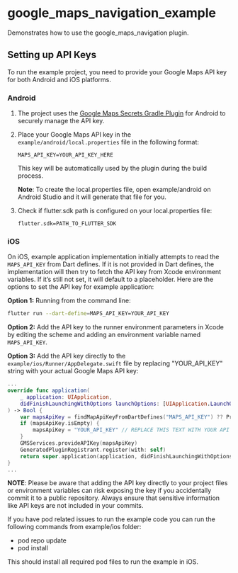 # google_maps_navigation_example

Demonstrates how to use the google_maps_navigation plugin.

## Setting up API Keys

To run the example project, you need to provide your Google Maps API key for both Android and iOS platforms.

### Android

1. The project uses the [Google Maps Secrets Gradle Plugin](https://developers.google.com/maps/documentation/android-sdk/secrets-gradle-plugin) for Android to securely manage the API key. 

2. Place your Google Maps API key in the `example/android/local.properties` file in the following format:

    ```
    MAPS_API_KEY=YOUR_API_KEY_HERE
    ```

   This key will be automatically used by the plugin during the build process.
   
   **Note**: To create the local.properties file, open example/android on Android Studio and it will generate that file for you.

3. Check if flutter.sdk path is configured on your local.properties file:

    ```
    flutter.sdk=PATH_TO_FLUTTER_SDK
    ```

### iOS

On iOS, example application implementation initially attempts to read the `MAPS_API_KEY` from Dart defines. If it is not provided in Dart defines, the implementation will then try to fetch the API key from Xcode environment variables. If it’s still not set, it will default to a placeholder. Here are the options to set the API key for example application:

**Option 1:** Running from the command line:

```bash
flutter run --dart-define=MAPS_API_KEY=YOUR_API_KEY
```

**Option 2:** Add the API key to the runner environment parameters in Xcode by editing the scheme and adding an environment variable named `MAPS_API_KEY`.

**Option 3:** Add the API key directly to the `example/ios/Runner/AppDelegate.swift` file by replacing "YOUR_API_KEY" string with your actual Google Maps API key:
```swift
...
override func application(
    _ application: UIApplication,
    didFinishLaunchingWithOptions launchOptions: [UIApplication.LaunchOptionsKey: Any]?
) -> Bool {
    var mapsApiKey = findMapApiKeyFromDartDefines("MAPS_API_KEY") ?? ProcessInfo.processInfo.environment["MAPS_API_KEY"] ?? ""
    if (mapsApiKey.isEmpty) {
        mapsApiKey = "YOUR_API_KEY" // REPLACE THIS TEXT WITH YOUR API KEY
    }
    GMSServices.provideAPIKey(mapsApiKey)
    GeneratedPluginRegistrant.register(with: self)
    return super.application(application, didFinishLaunchingWithOptions: launchOptions)
}
...
```

**NOTE**: Please be aware that adding the API key directly to your project files or environment variables can risk exposing the key if you accidentally commit it to a public repository. Always ensure that sensitive information like API keys are not included in your commits.

If you have pod related issues to run the example code you can run the following commands from example/ios folder:
 - pod repo update
 - pod install

This should install all required pod files to run the example in iOS.